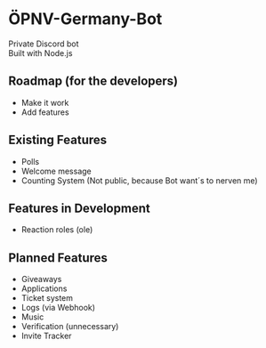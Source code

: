 # ÖPNV-Germany-Bot
Private Discord bot  
Built with Node.js

## Roadmap (for the developers)
- Make it work
- Add features

## Existing Features
- Polls
- Welcome message
- Counting System (Not public, because Bot want´s to nerven me)

## Features in Development
- Reaction roles (ole)

## Planned Features
- Giveaways
- Applications
- Ticket system
- Logs (via Webhook)
- Music
- Verification (unnecessary)
- Invite Tracker
